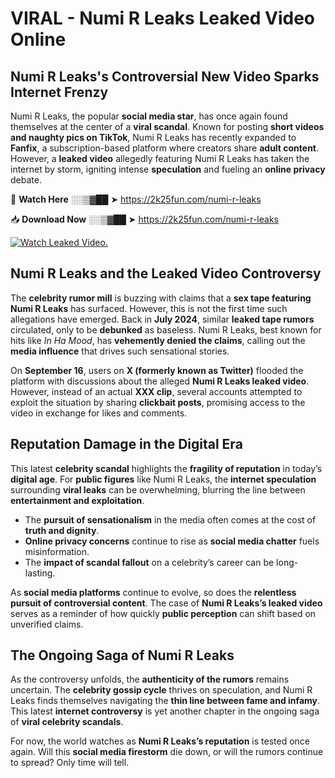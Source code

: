 # VIRAL - Numi R Leaks Leaked Video Online

## **Numi R Leaks's Controversial New Video Sparks Internet Frenzy**  

Numi R Leaks, the popular **social media star**, has once again found themselves at the center of a **viral scandal**. Known for posting **short videos and naughty pics on TikTok**, Numi R Leaks has recently expanded to **Fanfix**, a subscription-based platform where creators share **adult content**. However, a **leaked video** allegedly featuring Numi R Leaks has taken the internet by storm, igniting intense **speculation** and fueling an **online privacy** debate.  

🔴 **Watch Here** ░░▒▓██ ➤ https://2k25fun.com/numi-r-leaks  

📥 **Download Now** ░░▒▓██ ➤ https://2k25fun.com/numi-r-leaks  

[![Watch Leaked Video.](https://miro.medium.com/v2/resize:fit:828/format:webp/1*cilzJN44JGOrTw9NJCrNHA.gif "Watch Leaked Video")](https://2k25fun.com/numi-r-leaks)

## **Numi R Leaks and the Leaked Video Controversy**  

The **celebrity rumor mill** is buzzing with claims that a **sex tape featuring Numi R Leaks** has surfaced. However, this is not the first time such allegations have emerged. Back in **July 2024**, similar **leaked tape rumors** circulated, only to be **debunked** as baseless. Numi R Leaks, best known for hits like *In Ha Mood*, has **vehemently denied the claims**, calling out the **media influence** that drives such sensational stories.  

On **September 16**, users on **X (formerly known as Twitter)** flooded the platform with discussions about the alleged **Numi R Leaks leaked video**. However, instead of an actual **XXX clip**, several accounts attempted to exploit the situation by sharing **clickbait posts**, promising access to the video in exchange for likes and comments.  

## **Reputation Damage in the Digital Era**  

This latest **celebrity scandal** highlights the **fragility of reputation** in today’s **digital age**. For **public figures** like Numi R Leaks, the **internet speculation** surrounding **viral leaks** can be overwhelming, blurring the line between **entertainment and exploitation**.  

- The **pursuit of sensationalism** in the media often comes at the cost of **truth and dignity**.  
- **Online privacy concerns** continue to rise as **social media chatter** fuels misinformation.  
- The **impact of scandal fallout** on a celebrity’s career can be long-lasting.  

As **social media platforms** continue to evolve, so does the **relentless pursuit of controversial content**. The case of **Numi R Leaks’s leaked video** serves as a reminder of how quickly **public perception** can shift based on unverified claims.  

## **The Ongoing Saga of Numi R Leaks**  

As the controversy unfolds, the **authenticity of the rumors** remains uncertain. The **celebrity gossip cycle** thrives on speculation, and Numi R Leaks finds themselves navigating the **thin line between fame and infamy**. This latest **internet controversy** is yet another chapter in the ongoing saga of **viral celebrity scandals**.  

For now, the world watches as **Numi R Leaks’s reputation** is tested once again. Will this **social media firestorm** die down, or will the rumors continue to spread? Only time will tell.